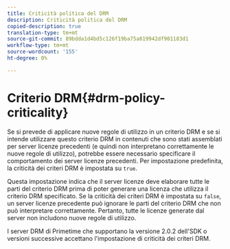 ```yaml
---
title: Criticità politica del DRM
description: Criticità politica del DRM
copied-description: true
translation-type: tm+mt
source-git-commit: 89bdda1d4bd5c126f19ba75a819942df901183d1
workflow-type: tm+mt
source-wordcount: '155'
ht-degree: 0%

---
```



# Criterio DRM{#drm-policy-criticality}

Se si prevede di applicare nuove regole di utilizzo in un criterio DRM e se si intende utilizzare questo criterio DRM in contenuti che sono stati assemblati per server licenze precedenti (e quindi non interpretano correttamente le nuove regole di utilizzo), potrebbe essere necessario specificare il comportamento dei server licenze precedenti. Per impostazione predefinita, la criticità dei criteri DRM è impostata su `true`.

Questa impostazione indica che il server licenze deve elaborare tutte le parti del criterio DRM prima di poter generare una licenza che utilizza il criterio DRM specificato. Se la criticità dei criteri DRM è impostata su `false`, un server licenze precedente può ignorare le parti del criterio DRM che non può interpretare correttamente. Pertanto, tutte le licenze generate dal server non includono nuove regole di utilizzo.

I server DRM di Primetime che supportano la versione 2.0.2 dell&#39;SDK o versioni successive accettano l&#39;impostazione di criticità dei criteri DRM.
